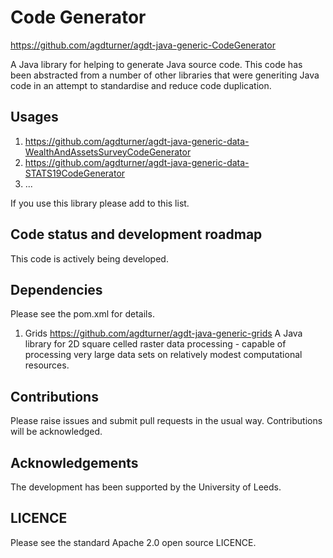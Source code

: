 # Code Generator

https://github.com/agdturner/agdt-java-generic-CodeGenerator

A Java library for helping to generate Java source code. This code has been abstracted from a number of other libraries that were generiting Java code in an attempt to standardise and reduce code duplication. 

## Usages
1. https://github.com/agdturner/agdt-java-generic-data-WealthAndAssetsSurveyCodeGenerator
2. https://github.com/agdturner/agdt-java-generic-data-STATS19CodeGenerator
3. ...

If you use this library please add to this list.

## Code status and development roadmap
This code is actively being developed.

## Dependencies
Please see the pom.xml for details.
1. Grids
https://github.com/agdturner/agdt-java-generic-grids
A Java library for 2D square celled raster data processing - capable of processing very large data sets on relatively modest computational resources.

## Contributions
Please raise issues and submit pull requests in the usual way. Contributions will be acknowledged.

## Acknowledgements
The development has been supported by the University of Leeds. 

## LICENCE
Please see the standard Apache 2.0 open source LICENCE.
